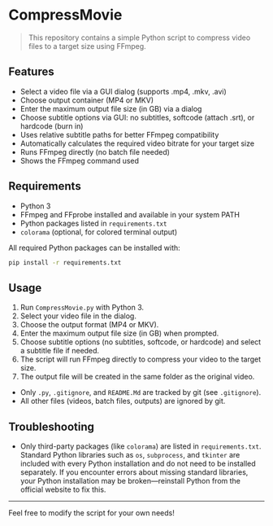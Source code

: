 # CompressMovie

>This repository contains a simple Python script to compress video files to a target size using FFmpeg.

## Features
- Select a video file via a GUI dialog (supports .mp4, .mkv, .avi)
- Choose output container (MP4 or MKV)
- Enter the maximum output file size (in GB) via a dialog
- Choose subtitle options via GUI: no subtitles, softcode (attach .srt), or hardcode (burn in)
- Uses relative subtitle paths for better FFmpeg compatibility
- Automatically calculates the required video bitrate for your target size
- Runs FFmpeg directly (no batch file needed)
- Shows the FFmpeg command used

## Requirements
- Python 3
- FFmpeg and FFprobe installed and available in your system PATH
- Python packages listed in `requirements.txt`
- `colorama` (optional, for colored terminal output)

All required Python packages can be installed with:

```bash
pip install -r requirements.txt
```

## Usage
1. Run `CompressMovie.py` with Python 3.
2. Select your video file in the dialog.
3. Choose the output format (MP4 or MKV).
4. Enter the maximum output file size (in GB) when prompted.
5. Choose subtitle options (no subtitles, softcode, or hardcode) and select a subtitle file if needed.
6. The script will run FFmpeg directly to compress your video to the target size.
7. The output file will be created in the same folder as the original video.

- Only `.py`, `.gitignore`, and `README.Md` are tracked by git (see `.gitignore`).
- All other files (videos, batch files, outputs) are ignored by git.

## Troubleshooting

- Only third-party packages (like `colorama`) are listed in `requirements.txt`. Standard Python libraries such as `os`, `subprocess`, and `tkinter` are included with every Python installation and do not need to be installed separately. If you encounter errors about missing standard libraries, your Python installation may be broken—reinstall Python from the official website to fix this.

---
Feel free to modify the script for your own needs!
